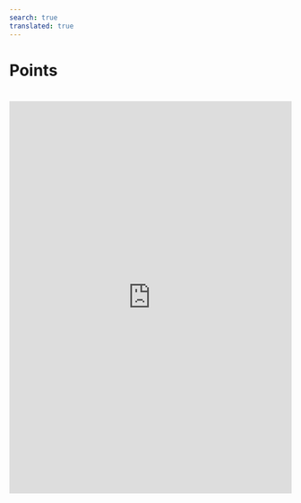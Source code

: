 ```yaml
---
search: true
translated: true
---
```


# Points


<iframe src="https://widgets.modyo.com/personas/points" width="100%" height="700px" frameBorder="0" style="overflow:auto;margin-top:20px;"/>

### Properties

| Feature  | Description  |
| -----| -----|
| Points Summary | Displays the total points available to the customer, along with the next due date. Has a button that enables you to link a relevant catalog of redeemable items. |
| Associated Cards | Displays customer card information linked to your points and benefits system. It includes the card type, customer's name and the total points accumulated during a set period of time. |
| Redeemed Points | Shows the points redeemed by the customer. Displays details such as the date of redemption, product, business and point cost. |
| Accumulated Points | Presents the points accumulated by the customer. Displays details of each transaction and the points earned. Includes the total number of points redeemed per period. |